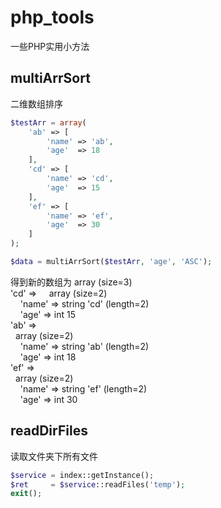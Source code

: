 # php_tools
一些PHP实用小方法
## multiArrSort
二维数组排序
```php
$testArr = array(
    'ab' => [
        'name' => 'ab',
        'age'  => 18
    ],
    'cd' => [
        'name' => 'cd',
        'age'  => 15
    ],
    'ef' => [
        'name' => 'ef',
        'age'  => 30
    ]
);

$data = multiArrSort($testArr, 'age', 'ASC');
```
得到新的数组为
array (size=3)  
  'cd' =>   
    array (size=2)  
      'name' => string 'cd' (length=2)  
      'age' => int 15  
  'ab' =>  
    array (size=2)  
      'name' => string 'ab' (length=2)  
      'age' => int 18  
  'ef' =>  
    array (size=2)  
      'name' => string 'ef' (length=2)  
      'age' => int 30  
      
## readDirFiles  
读取文件夹下所有文件  
```php
$service = index::getInstance();
$ret     = $service::readFiles('temp');
exit();
```
